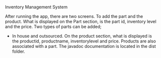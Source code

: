 Inventory Management System

After running the app, there are two screens. To add the part and the product. 
What is displayed on the Part section, is the part id, inventory level and the price.
Two types of parts can be added; 
- In house and outsourced.
On the product section, what is displayed is the productid, productname, inventorylevel and price. 
Products are also associated with a part. 
The javadoc documentation is located in the dist folder. 